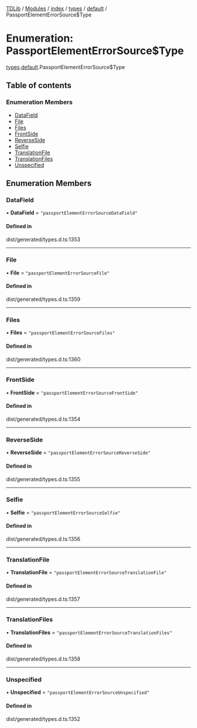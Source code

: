 [TDLib](../README.md) / [Modules](../modules.md) / [index](../modules/index.md) / [types](../modules/index.types.md) / [default](../modules/index.types.default.md) / PassportElementErrorSource$Type

# Enumeration: PassportElementErrorSource$Type

[types](../modules/index.types.md).[default](../modules/index.types.default.md).PassportElementErrorSource$Type

## Table of contents

### Enumeration Members

- [DataField](index.types.default.PassportElementErrorSource_Type.md#datafield)
- [File](index.types.default.PassportElementErrorSource_Type.md#file)
- [Files](index.types.default.PassportElementErrorSource_Type.md#files)
- [FrontSide](index.types.default.PassportElementErrorSource_Type.md#frontside)
- [ReverseSide](index.types.default.PassportElementErrorSource_Type.md#reverseside)
- [Selfie](index.types.default.PassportElementErrorSource_Type.md#selfie)
- [TranslationFile](index.types.default.PassportElementErrorSource_Type.md#translationfile)
- [TranslationFiles](index.types.default.PassportElementErrorSource_Type.md#translationfiles)
- [Unspecified](index.types.default.PassportElementErrorSource_Type.md#unspecified)

## Enumeration Members

### DataField

• **DataField** = ``"passportElementErrorSourceDataField"``

#### Defined in

dist/generated/types.d.ts:1353

___

### File

• **File** = ``"passportElementErrorSourceFile"``

#### Defined in

dist/generated/types.d.ts:1359

___

### Files

• **Files** = ``"passportElementErrorSourceFiles"``

#### Defined in

dist/generated/types.d.ts:1360

___

### FrontSide

• **FrontSide** = ``"passportElementErrorSourceFrontSide"``

#### Defined in

dist/generated/types.d.ts:1354

___

### ReverseSide

• **ReverseSide** = ``"passportElementErrorSourceReverseSide"``

#### Defined in

dist/generated/types.d.ts:1355

___

### Selfie

• **Selfie** = ``"passportElementErrorSourceSelfie"``

#### Defined in

dist/generated/types.d.ts:1356

___

### TranslationFile

• **TranslationFile** = ``"passportElementErrorSourceTranslationFile"``

#### Defined in

dist/generated/types.d.ts:1357

___

### TranslationFiles

• **TranslationFiles** = ``"passportElementErrorSourceTranslationFiles"``

#### Defined in

dist/generated/types.d.ts:1358

___

### Unspecified

• **Unspecified** = ``"passportElementErrorSourceUnspecified"``

#### Defined in

dist/generated/types.d.ts:1352
